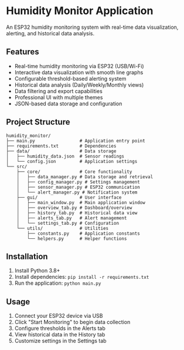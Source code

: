 # Humidity Monitor Application

An ESP32 humidity monitoring system with real-time data visualization, alerting, and historical data analysis.

## Features

- Real-time humidity monitoring via ESP32 (USB/Wi-Fi)
- Interactive data visualization with smooth line graphs
- Configurable threshold-based alerting system
- Historical data analysis (Daily/Weekly/Monthly views)
- Data filtering and export capabilities
- Professional UI with multiple themes
- JSON-based data storage and configuration

## Project Structure

```
humidity_monitor/
├── main.py                 # Application entry point
├── requirements.txt        # Dependencies
├── data/                   # Data storage
│   ├── humidity_data.json  # Sensor readings
│   └── config.json         # Application settings
└── src/
    ├── core/               # Core functionality
    │   ├── data_manager.py # Data storage and retrieval
    │   ├── config_manager.py # Settings management
    │   ├── sensor_manager.py # ESP32 communication
    │   └── alert_manager.py # Notification system
    ├── gui/                # User interface
    │   ├── main_window.py  # Main application window
    │   ├── overview_tab.py # Dashboard/overview
    │   ├── history_tab.py  # Historical data view
    │   ├── alerts_tab.py   # Alert management
    │   └── settings_tab.py # Configuration
    └── utils/              # Utilities
        ├── constants.py    # Application constants
        └── helpers.py      # Helper functions
```

## Installation

1. Install Python 3.8+
2. Install dependencies: `pip install -r requirements.txt`
3. Run the application: `python main.py`

## Usage

1. Connect your ESP32 device via USB
2. Click "Start Monitoring" to begin data collection
3. Configure thresholds in the Alerts tab
4. View historical data in the History tab
5. Customize settings in the Settings tab
